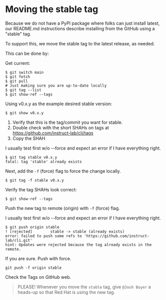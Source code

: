 <!--
SPDX-FileCopyrightText: The InstructLab Authors
SPDX-License-Identifier: Apache-2.0
-->

Moving the stable tag
=====================

Because we do not have a PyPI package where folks can just install latest, our README.md instructions describe installing from the GitHub using a "stable" tag.

To support this, we move the stable tag to the latest release, as needed.

This can be done by:

Get current:

```ShellSession
$ git switch main
$ git fetch
$ git pull
# Just making sure you are up-to-date locally
$ git tag --list
$ git show-ref --tags
```

Using v0.x.y as the example desired stable version:

```ShellSession
$ git show v0.x.y
```

1. Verify that this is the tag/commit you want for stable.
2. Double check with the short SHAHs on tags at https://github.com/instruct-lab/cli/tags 
3. Copy the SHAH

I usually test first w/o --force and expect an error if I have everything right.

```ShellSession
$ git tag stable v0.x.y
fatal: tag 'stable' already exists
```

Next, add the `-f` (force) flag to force the change locally.

```ShellSession
$ git tag -f stable v0.x.y
```

Verify the tag SHAHs look correct:
```ShellSession
$ git show-ref --tags
```

Push the new tag to remote (origin) with `-f` (force) flag.

I usually test first w/o --force and expect an error if I have everything right.
```ShellSession
$ git push origin stable
! [rejected]        stable -> stable (already exists)
error: failed to push some refs to 'https://github.com/instruct-lab/cli.git'
hint: Updates were rejected because the tag already exists in the remote.

```

If you are sure. Push with force.
```ShellSession
git push -f origin stable
```

Check the Tags on GitHub web.

> PLEASE!  Whenever you move the `stable` tag, give `@Josh Boyer` a heads-up so that Red Hat is using the new tag.
